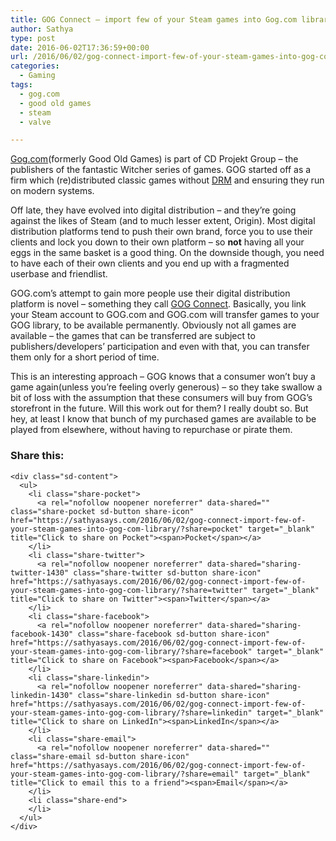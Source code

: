 ```yaml
---
title: GOG Connect – import few of your Steam games into Gog.com library
author: Sathya
type: post
date: 2016-06-02T17:36:59+00:00
url: /2016/06/02/gog-connect-import-few-of-your-steam-games-into-gog-com-library/
categories:
  - Gaming
tags:
  - gog.com
  - good old games
  - steam
  - valve

---
```

<a href="https://gog.com" target="_blank">Gog.com</a>(formerly Good Old Games) is part of CD Projekt Group &#8211; the publishers of the fantastic Witcher series of games. GOG started off as a firm which (re)distributed classic games without <a href="https://en.wikipedia.org/wiki/Digital_rights_management" target="_blank">DRM</a> and ensuring they run on modern systems.

Off late, they have evolved into digital distribution &#8211; and they&#8217;re going against the likes of Steam (and to much lesser extent, Origin). Most digital distribution platforms tend to push their own brand, force you to use their clients and lock you down to their own platform &#8211; so **not** having all your eggs in the same basket is a good thing. On the downside though, you need to have each of their own clients and you end up with a fragmented userbase and friendlist.

GOG.com&#8217;s attempt to gain more people use their digital distribution platform is novel &#8211; something they call <a href="https://www.gog.com/connect" target="_blank">GOG Connect</a>. Basically, you link your Steam account to GOG.com and GOG.com will transfer games to your GOG library, to be available permanently. Obviously not all games are available &#8211; the games that can be transferred are subject to publishers/developers&#8217; participation and even with that, you can transfer them only for a short period of time.

This is an interesting approach &#8211; GOG knows that a consumer won&#8217;t buy a game again(unless you&#8217;re feeling overly generous) &#8211; so they take swallow a bit of loss with the assumption that these consumers will buy from GOG&#8217;s storefront in the future. Will this work out for them? I really doubt so. But hey, at least I know that bunch of my purchased games are available to be played from elsewhere, without having to repurchase or pirate them.

<div class="sharedaddy sd-sharing-enabled">
  <div class="robots-nocontent sd-block sd-social sd-social-icon-text sd-sharing">
    <h3 class="sd-title">
      Share this:
    </h3>
    
    <div class="sd-content">
      <ul>
        <li class="share-pocket">
          <a rel="nofollow noopener noreferrer" data-shared="" class="share-pocket sd-button share-icon" href="https://sathyasays.com/2016/06/02/gog-connect-import-few-of-your-steam-games-into-gog-com-library/?share=pocket" target="_blank" title="Click to share on Pocket"><span>Pocket</span></a>
        </li>
        <li class="share-twitter">
          <a rel="nofollow noopener noreferrer" data-shared="sharing-twitter-1430" class="share-twitter sd-button share-icon" href="https://sathyasays.com/2016/06/02/gog-connect-import-few-of-your-steam-games-into-gog-com-library/?share=twitter" target="_blank" title="Click to share on Twitter"><span>Twitter</span></a>
        </li>
        <li class="share-facebook">
          <a rel="nofollow noopener noreferrer" data-shared="sharing-facebook-1430" class="share-facebook sd-button share-icon" href="https://sathyasays.com/2016/06/02/gog-connect-import-few-of-your-steam-games-into-gog-com-library/?share=facebook" target="_blank" title="Click to share on Facebook"><span>Facebook</span></a>
        </li>
        <li class="share-linkedin">
          <a rel="nofollow noopener noreferrer" data-shared="sharing-linkedin-1430" class="share-linkedin sd-button share-icon" href="https://sathyasays.com/2016/06/02/gog-connect-import-few-of-your-steam-games-into-gog-com-library/?share=linkedin" target="_blank" title="Click to share on LinkedIn"><span>LinkedIn</span></a>
        </li>
        <li class="share-email">
          <a rel="nofollow noopener noreferrer" data-shared="" class="share-email sd-button share-icon" href="https://sathyasays.com/2016/06/02/gog-connect-import-few-of-your-steam-games-into-gog-com-library/?share=email" target="_blank" title="Click to email this to a friend"><span>Email</span></a>
        </li>
        <li class="share-end">
        </li>
      </ul>
    </div>
  </div>
</div>
